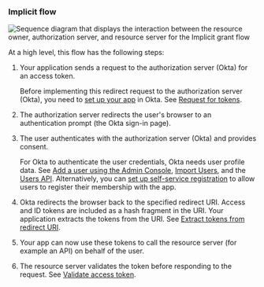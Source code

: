 ### Implicit flow

<div class="full">

   ![Sequence diagram that displays the interaction between the resource owner, authorization server, and resource server for the Implicit grant flow](/img/authorization/oauth-implicit-grant-flow.png)

   <!--
      Source image: https://www.figma.com/file/YH5Zhzp66kGCglrXQUag2E/%F0%9F%93%8A-Updated-Diagrams-for-Dev-Docs?type=design&node-id=4133%3A43895&mode=design&t=Me7qqw8odOmrLh6K-1
      oauth-implicit-grant-flow
   -->
</div>

At a high level, this flow has the following steps:

1. Your application sends a request to the authorization server (Okta) for an access token.

    Before implementing this redirect request to the authorization server (Okta), you need to [set up your app](#set-up-your-app) in Okta. See [Request for tokens](#request-for-tokens).

2. The authorization server redirects the user's browser to an authentication prompt (the Okta sign-in page).

3. The user authenticates with the authorization server (Okta) and provides consent.

    For Okta to authenticate the user credentials, Okta needs user profile data.
    See [Add a user using the Admin Console](https://help.okta.com/okta_help.htm?id=ext-usgp-add-users), [Import Users](/docs/guides/password-import-inline-hook/), and the [Users API](/docs/reference/api/users/). Alternatively, you can [set up self-service registration](/docs/guides/oie-embedded-sdk-use-case-self-reg/) to allow users to register their membership with the app.

4. Okta redirects the browser back to the specified redirect URI. Access and ID tokens are included as a hash fragment in the URI. Your application extracts the tokens from the URI. See [Extract tokens from redirect URI](#extract-tokens-from-redirect-URI).

5. Your app can now use these tokens to call the resource server (for example an API) on behalf of the user.

6. The resource server validates the token before responding to the request. See [Validate access token](#validate-access-token).
